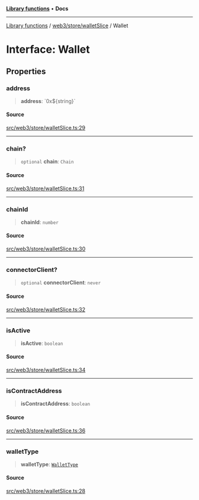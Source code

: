 [**Library functions**](../../../../README.md) • **Docs**

***

[Library functions](../../../../modules.md) / [web3/store/walletSlice](../README.md) / Wallet

# Interface: Wallet

## Properties

### address

> **address**: \`0x$\{string\}\`

#### Source

[src/web3/store/walletSlice.ts:29](https://github.com/bgd-labs/fe-shared/blob/bcb81f075c57b42adfeb5f3e6c387d13f532f431/src/web3/store/walletSlice.ts#L29)

***

### chain?

> `optional` **chain**: `Chain`

#### Source

[src/web3/store/walletSlice.ts:31](https://github.com/bgd-labs/fe-shared/blob/bcb81f075c57b42adfeb5f3e6c387d13f532f431/src/web3/store/walletSlice.ts#L31)

***

### chainId

> **chainId**: `number`

#### Source

[src/web3/store/walletSlice.ts:30](https://github.com/bgd-labs/fe-shared/blob/bcb81f075c57b42adfeb5f3e6c387d13f532f431/src/web3/store/walletSlice.ts#L30)

***

### connectorClient?

> `optional` **connectorClient**: `never`

#### Source

[src/web3/store/walletSlice.ts:32](https://github.com/bgd-labs/fe-shared/blob/bcb81f075c57b42adfeb5f3e6c387d13f532f431/src/web3/store/walletSlice.ts#L32)

***

### isActive

> **isActive**: `boolean`

#### Source

[src/web3/store/walletSlice.ts:34](https://github.com/bgd-labs/fe-shared/blob/bcb81f075c57b42adfeb5f3e6c387d13f532f431/src/web3/store/walletSlice.ts#L34)

***

### isContractAddress

> **isContractAddress**: `boolean`

#### Source

[src/web3/store/walletSlice.ts:36](https://github.com/bgd-labs/fe-shared/blob/bcb81f075c57b42adfeb5f3e6c387d13f532f431/src/web3/store/walletSlice.ts#L36)

***

### walletType

> **walletType**: [`WalletType`](../../../connectors/enumerations/WalletType.md)

#### Source

[src/web3/store/walletSlice.ts:28](https://github.com/bgd-labs/fe-shared/blob/bcb81f075c57b42adfeb5f3e6c387d13f532f431/src/web3/store/walletSlice.ts#L28)
